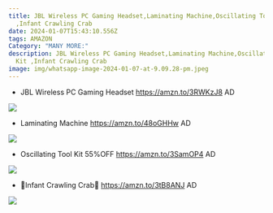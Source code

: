 ```yaml
---
title: JBL Wireless PC Gaming Headset,Laminating Machine,Oscillating Tool Kit
  ,Infant Crawling Crab
date: 2024-01-07T15:43:10.556Z
tags: AMAZON
Category: "MANY MORE:"
description: JBL Wireless PC Gaming Headset,Laminating Machine,Oscillating Tool
  Kit ,Infant Crawling Crab
image: img/whatsapp-image-2024-01-07-at-9.09.28-pm.jpeg
---
```

*  JBL Wireless PC Gaming Headset
  https://amzn.to/3RWKzJ8
  AD

  ![](img/whatsapp-image-2024-01-07-at-9.08.49-pm-1-.jpeg)
*  Laminating Machine
  https://amzn.to/48oGHHw
  AD

  ![](img/whatsapp-image-2024-01-07-at-9.08.49-pm.jpeg)
*  Oscillating Tool Kit 
  55%OFF
  https://amzn.to/3SamOP4
  AD

  ![](img/whatsapp-image-2024-01-07-at-9.08.48-pm-1-.jpeg)


*  🚨Infant Crawling Crab🚨
  https://amzn.to/3tB8ANJ
  AD

  ![](img/whatsapp-image-2024-01-07-at-9.08.48-pm.jpeg)